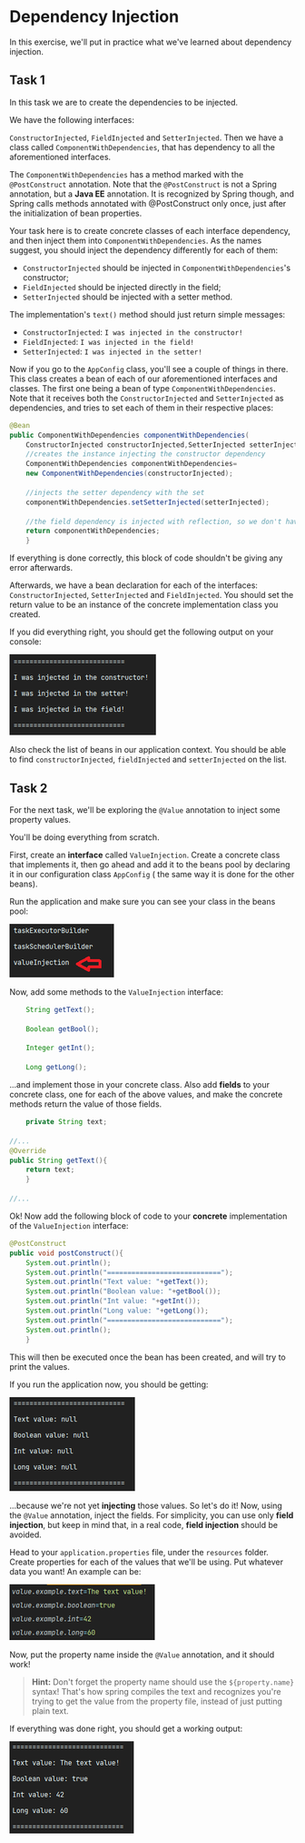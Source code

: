 # Dependency Injection

In this exercise, we'll put in practice what we've learned about dependency injection.

##

## Task 1

In this task we are to create the dependencies to be injected.

We have the following interfaces:

`ConstructorInjected`, `FieldInjected` and `SetterInjected`. Then we have a class called
`ComponentWithDependencies`, that has dependency to all the aforementioned interfaces.

The `ComponentWithDependencies` has a method marked with the `@PostConstruct` annotation. Note that
the `@PostConstruct` is not a Spring annotation, but a **Java EE** annotation. It is recognized by
Spring though, and Spring calls methods annotated with @PostConstruct only once, just after the
initialization of bean properties.

Your task here is to create concrete classes of each interface dependency, and then inject them
into `ComponentWithDependencies`. As the names suggest, you should inject the dependency differently
for each of them:

- `ConstructorInjected` should be injected in `ComponentWithDependencies`'s constructor;
- `FieldInjected` should be injected directly in the field;
- `SetterInjected` should be injected with a setter method.

The implementation's `text()` method should just return simple messages:

- `ConstructorInjected`: `I was injected in the constructor!`
- `FieldInjected`: `I was injected in the field!`
- `SetterInjected`: `I was injected in the setter!`

Now if you go to the `AppConfig` class, you'll see a couple of things in there. This class creates a
bean of each of our aforementioned interfaces and classes. The first one being a bean of
type `ComponentWithDependencies`. Note that it receives both the `ConstructorInjected` and
`SetterInjected` as dependencies, and tries to set each of them in their respective places:

```java
@Bean
public ComponentWithDependencies componentWithDependencies(
    ConstructorInjected constructorInjected,SetterInjected setterInjected){
    //creates the instance injecting the constructor dependency
    ComponentWithDependencies componentWithDependencies=
    new ComponentWithDependencies(constructorInjected);

    //injects the setter dependency with the set
    componentWithDependencies.setSetterInjected(setterInjected);

    //the field dependency is injected with reflection, so we don't have to worry about it
    return componentWithDependencies;
    }
```

If everything is done correctly, this block of code shouldn't be giving any error afterwards.

Afterwards, we have a bean declaration for each of the interfaces: `ConstructorInjected`,
`SetterInjected` and `FieldInjected`. You should set the return value to be an instance of the
concrete implementation class you created.

If you did everything right, you should get the following output on your console:

![img.png](img.png)

Also check the list of beans in our application context. You should be able to find
`constructorInjected`, `fieldInjected` and `setterInjected` on the list.

##

## Task 2

For the next task, we'll be exploring the `@Value` annotation to inject some property values.

You'll be doing everything from scratch.

First, create an **interface** called `ValueInjection`. Create a concrete class that implements it,
then go ahead and add it to the beans pool by declaring it in our configuration class `AppConfig` (
the same way it is done for the other beans).

Run the application and make sure you can see your class in the beans pool:

![img_1.png](img_1.png)

Now, add some methods to the `ValueInjection` interface:

```java
    String getText();

    Boolean getBool();

    Integer getInt();

    Long getLong();
```

...and implement those in your concrete class. Also add **fields** to your concrete class, one for
each of the above values, and make the concrete methods return the value of those fields.

```java
    private String text;

//...
@Override
public String getText(){
    return text;
    }

//...
```

Ok! Now add the following block of code to your **concrete** implementation of the
`ValueInjection` interface:

```java
@PostConstruct
public void postConstruct(){
    System.out.println();
    System.out.println("============================");
    System.out.println("Text value: "+getText());
    System.out.println("Boolean value: "+getBool());
    System.out.println("Int value: "+getInt());
    System.out.println("Long value: "+getLong());
    System.out.println("============================");
    System.out.println();
    }
```

This will then be executed once the bean has been created, and will try to print the values.

If you run the application now, you should be getting:

![img_2.png](img_2.png)

...because we're not yet **injecting** those values. So let's do it! Now, using the `@Value`
annotation, inject the fields. For simplicity, you can use only **field injection**, but keep in
mind that, in a real code, **field injection** should be avoided.

Head to your `application.properties` file, under the `resources` folder. Create properties for each
of the values that we'll be using. Put whatever data you want! An example can be:

![img_3.png](img_3.png)

Now, put the property name inside the `@Value` annotation, and it should work!

> **Hint:** Don't forget the property name should use the `${property.name}` syntax! That's how
> spring compiles the text and recognizes you're trying to get the value from the property file,
> instead of just putting plain text.

If everything was done right, you should get a working output:

![img_4.png](img_4.png)